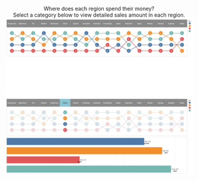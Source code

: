 <p align='center'>
   Where does each region spend their money?
  <br>
  Select a category below to view detailed sales amount in each region.
  <img src='assets/pic1.png' />
  <br/>
  <img src='assets/pic2.png' />
  </p>
